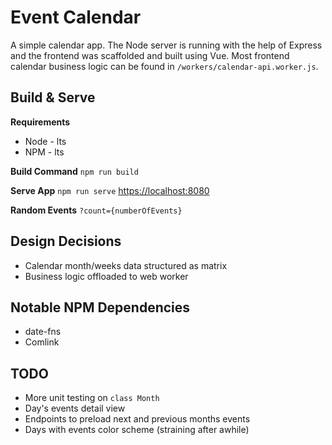 # Event Calendar

A simple calendar app. The Node server is running with the help of Express and the frontend was scaffolded and built using Vue. Most frontend calendar business logic can be found in `/workers/calendar-api.worker.js`.

## Build & Serve

**Requirements**

- Node - lts
- NPM - lts

**Build Command**
`npm run build`

**Serve App**
`npm run serve`
[https://localhost:8080]([https://localhost:8080])

**Random Events**
`?count={numberOfEvents}`

## Design Decisions

- Calendar month/weeks data structured as matrix
- Business logic offloaded to web worker

## Notable NPM Dependencies

- date-fns
- Comlink

## TODO

- More unit testing on `class Month`
- Day's events detail view
- Endpoints to preload next and previous months events
- Days with events color scheme (straining after awhile)
